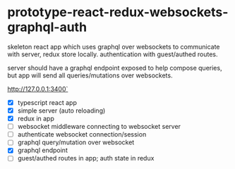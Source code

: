 # prototype-react-redux-websockets-graphql-auth
skeleton react app which uses graphql over websockets to communicate with server, redux store locally. authentication with guest/authed routes.

server should have a graphql endpoint exposed to help compose queries, but app will send all queries/mutations over websockets.

http://127.0.0.1:3400`

- [x] typescript react app
- [x] simple server (auto reloading)
- [x] redux in app
- [ ] websocket middleware connecting to websocket server
- [ ] authenticate websocket connection/session
- [ ] graphql query/mutation over websocket
- [x] graphql endpoint
- [ ] guest/authed routes in app; auth state in redux
